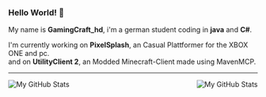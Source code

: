 ### Hello World! 👋
My name is **GamingCraft_hd**, i'm a german student coding in **java** and **C#**.

I'm currently working on **PixelSplash**, an Casual Plattformer for the XBOX ONE and pc.<br>
and on **UtilityClient 2**, an Modded Minecraft-Client made using MavenMCP.

---

<img align="left" alt="My GitHub Stats" src="https://github-readme-stats.vercel.app/api/top-langs/?username=gamingcrafthd&show_icons=true&hide_border=true&theme=radical" />
<img align="right" alt="My GitHub Stats" src="https://github-readme-stats.vercel.app/api?username=gamingcrafthd&show_icons=true&hide_border=true&theme=radical" />
